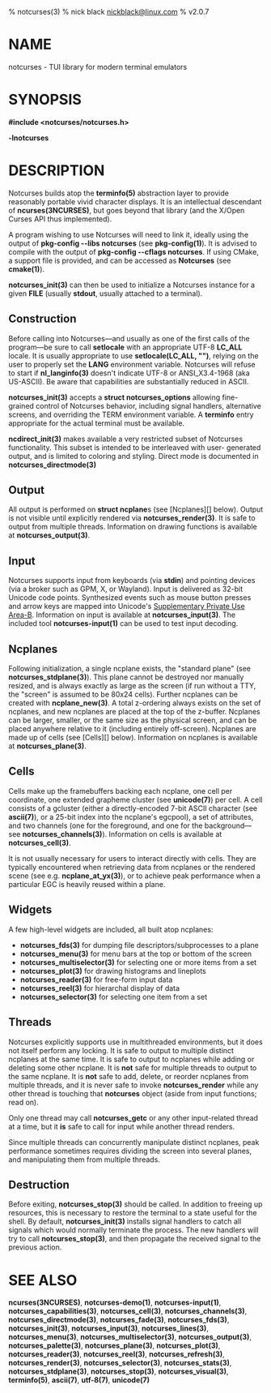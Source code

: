 % notcurses(3)
% nick black <nickblack@linux.com>
% v2.0.7

# NAME

notcurses - TUI library for modern terminal emulators

# SYNOPSIS

**#include <notcurses/notcurses.h>**

**-lnotcurses**

# DESCRIPTION

Notcurses builds atop the **terminfo(5)** abstraction layer to provide
reasonably portable vivid character displays. It is an intellectual descendant
of **ncurses(3NCURSES)**, but goes beyond that library (and the X/Open Curses
API thus implemented).

A program wishing to use Notcurses will need to link it, ideally using the
output of **pkg-config --libs notcurses** (see **pkg-config(1)**). It is
advised to compile with the output of **pkg-config --cflags notcurses**. If
using CMake, a support file is provided, and can be accessed as **Notcurses**
(see **cmake(1)**).

**notcurses_init(3)** can then be used to initialize a Notcurses instance for a
given **FILE** (usually **stdout**, usually attached to a terminal).

## Construction

Before calling into Notcurses—and usually as one of the first calls of the
program—be sure to call **setlocale** with an appropriate UTF-8 **LC_ALL**
locale. It is usually appropriate to use **setlocale(LC_ALL, "")**, relying on
the user to properly set the **LANG** environment variable. Notcurses will
refuse to start if **nl_langinfo(3)** doesn't indicate UTF-8 or ANSI_X3.4-1968
(aka US-ASCII). Be aware that capabilities are substantially reduced in ASCII.

**notcurses_init(3)** accepts a **struct notcurses_options** allowing fine-grained
control of Notcurses behavior, including signal handlers, alternative screens,
and overriding the TERM environment variable. A **terminfo** entry appropriate
for the actual terminal must be available.

**ncdirect_init(3)** makes available a very restricted subset of
Notcurses functionality. This subset is intended to be interleaved with user-
generated output, and is limited to coloring and styling. Direct mode is
documented in **notcurses_directmode(3)**

## Output

All output is performed on **struct ncplane**s (see [Ncplanes][] below). Output
is not visible until explicitly rendered via **notcurses_render(3)**. It is safe to
output from multiple threads. Information on drawing functions is available at
**notcurses_output(3)**.

## Input

Notcurses supports input from keyboards (via **stdin**) and pointing devices (via
a broker such as GPM, X, or Wayland). Input is delivered as 32-bit Unicode
code points. Synthesized events such as mouse button presses and arrow keys
are mapped into Unicode's
[Supplementary Private Use Area-B](https://unicode.org/charts/PDF/U100000.pdf).
Information on input is available at **notcurses_input(3)**. The included tool
**notcurses-input(1)** can be used to test input decoding.

## Ncplanes

Following initialization, a single ncplane exists, the "standard plane" (see
**notcurses_stdplane(3)**). This plane cannot be destroyed nor manually resized,
and is always exactly as large as the screen (if run without a TTY, the "screen"
is assumed to be 80x24 cells). Further ncplanes can be created with
**ncplane_new(3)**. A total z-ordering always exists on the set of ncplanes,
and new ncplanes are placed at the top of the z-buffer. Ncplanes can be larger,
smaller, or the same size as the physical screen, and can be placed anywhere
relative to it (including entirely off-screen). Ncplanes are made up of cells
(see [Cells][] below). Information on ncplanes is available at
**notcurses_plane(3)**.

## Cells

Cells make up the framebuffers backing each ncplane, one cell per coordinate,
one extended grapheme cluster (see **unicode(7)**) per cell. A cell consists of
a gcluster (either a directly-encoded 7-bit ASCII character (see **ascii(7)**), or
a 25-bit index into the ncplane's egcpool), a set of attributes, and two
channels (one for the foreground, and one for the background—see
**notcurses_channels(3)**). Information on cells is available at
**notcurses_cell(3)**.

It is not usually necessary for users to interact directly with cells. They
are typically encountered when retrieving data from ncplanes or the rendered
scene (see e.g. **ncplane_at_yx(3)**), or to achieve peak performance when a
particular EGC is heavily reused within a plane.

## Widgets

A few high-level widgets are included, all built atop ncplanes:

* **notcurses_fds(3)** for dumping file descriptors/subprocesses to a plane
* **notcurses_menu(3)** for menu bars at the top or bottom of the screen
* **notcurses_multiselector(3)** for selecting one or more items from a set
* **notcurses_plot(3)** for drawing histograms and lineplots
* **notcurses_reader(3)** for free-form input data
* **notcurses_reel(3)** for hierarchal display of data
* **notcurses_selector(3)** for selecting one item from a set

## Threads

Notcurses explicitly supports use in multithreaded environments, but it does
not itself perform any locking. It is safe to output to multiple distinct
ncplanes at the same time. It is safe to output to ncplanes while adding or
deleting some other ncplane. It is **not** safe for multiple threads to output to
the same ncplane. It is **not** safe to add, delete, or reorder ncplanes
from multiple threads, and it is never safe to invoke **notcurses_render**
while any other thread is touching that **notcurses** object (aside from input
functions; read on).

Only one thread may call **notcurses_getc** or any other input-related thread
at a time, but it **is** safe to call for input while another thread renders.

Since multiple threads can concurrently manipulate distinct ncplanes, peak
performance sometimes requires dividing the screen into several planes, and
manipulating them from multiple threads.

## Destruction

Before exiting, **notcurses_stop(3)** should be called. In addition to freeing up
resources, this is necessary to restore the terminal to a state useful for the
shell. By default, **notcurses_init(3)** installs signal handlers to catch all
signals which would normally terminate the process. The new handlers will try
to call **notcurses_stop(3)**, and then propagate the received signal to the
previous action.

# SEE ALSO

**ncurses(3NCURSES)**,
**notcurses-demo(1)**,
**notcurses-input(1)**,
**notcurses_capabilities(3)**,
**notcurses_cell(3)**,
**notcurses_channels(3)**,
**notcurses_directmode(3)**,
**notcurses_fade(3)**,
**notcurses_fds(3)**,
**notcurses_init(3)**,
**notcurses_input(3)**,
**notcurses_lines(3)**,
**notcurses_menu(3)**,
**notcurses_multiselector(3)**,
**notcurses_output(3)**,
**notcurses_palette(3)**,
**notcurses_plane(3)**,
**notcurses_plot(3)**,
**notcurses_reader(3)**,
**notcurses_reel(3)**,
**notcurses_refresh(3)**,
**notcurses_render(3)**,
**notcurses_selector(3)**,
**notcurses_stats(3)**,
**notcurses_stdplane(3)**,
**notcurses_stop(3)**,
**notcurses_visual(3)**,
**terminfo(5)**, **ascii(7)**, **utf-8(7)**,
**unicode(7)**
